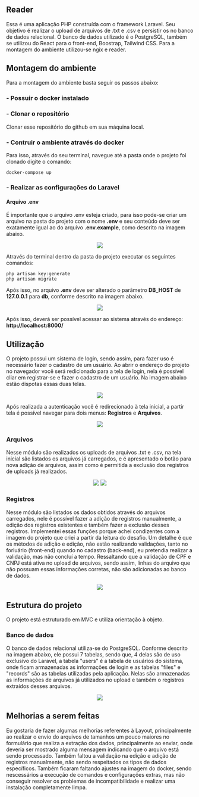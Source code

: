 ## Reader

Essa é uma aplicação PHP construída com o framework Laravel. Seu objetivo é realizar o upload de arquivos de .txt e .csv e persistir os no banco de dados relacional.
O banco de dados utilizado é o PostgreSQL, também se utilizou do React para o front-end, Boostrap, Tailwind CSS. Para a montagem do ambiente utilizou-se ngix e reader. 

## Montagem do ambiente

Para a montagem do ambiente basta seguir os passos abaixo:

### - Possuir o docker instalado
### - Clonar o repositório
Clonar esse repositório do github em sua máquina local.
### - Contruir o ambiente através do docker
Para isso, através do seu terminal, navegue até a pasta onde o projeto foi clonado digite o comando:

    docker-compose up
    
### - Realizar as configurações do Laravel
#### Arquivo .env
É importante que o arquivo .env esteja criado, para isso pode-se criar um arquivo na pasta do projeto com o nome **.env** e seu conteúdo deve ser exatamente igual ao do arquivo **.env.example**, como descrito na imagem abaixo.

<div align="center">
<img src="https://user-images.githubusercontent.com/25149710/197437894-eba18720-0dfe-436d-9c53-6467d1071012.png">
</div>

Através do terminal dentro da pasta do projeto executar os seguintes comandos:

    php artisan key:generate
    php artisan migrate
    
Após isso, no arquivo **.env** deve ser alterado o parâmetro **DB_HOST** de **127.0.0.1** para **db**, conforme descrito na imagem abaixo.

<div align="center">
<img src="https://user-images.githubusercontent.com/25149710/197438324-c54c8023-bf8d-45e9-a764-f904fcbd83e8.png">
</div>

Após isso, deverá ser possível acessar ao sistema através do endereço: **http://localhost:8000/**


## Utilização
O projeto possui um sistema de login, sendo assim, para fazer uso é necessário fazer o cadastro de um usuário. Ao abrir o endereço do projeto no navegador você será redicionado para a tela de login, nela é possível cliar em registrar-se e fazer o cadastro de um usuário. Na imagem abaixo estão dispotas essas duas telas.

<div align="center">
<img src="https://user-images.githubusercontent.com/25149710/197442582-308c509d-0654-4710-9eda-227e907bbeab.png">
</div>

Após realizada a autenticação você é redirecionado à tela inicial, a partir tela é possível navegar para dois menus: **Registros** e **Arquivos**.

<div align="center">
<img src="https://user-images.githubusercontent.com/25149710/197443175-9c1d46d2-5491-462c-8fc7-0bf74feb9103.png">
</div>

### Arquivos
Nesse módulo são realizados os uploads de arquivos .txt e .csv, na tela inicial são listados os arquivos já carregados, e é apresentado o botão para nova adição de arquivos, assim como é permitida a exclusão dos registros de uploads já realizados.

<div align="center">
<img src="https://user-images.githubusercontent.com/25149710/197443174-2de819a2-6b81-40af-b5eb-adcbaade65aa.png">
<img src="https://user-images.githubusercontent.com/25149710/197443173-52cd8023-a90f-4168-9bbc-058d1cad5539.png">
</div>

### Registros
Nesse módulo são listados os dados obtidos através do arquivos carregados, nele é possível fazer a adição de registros manualmente, a edição dos registros existentes e também fazer a exclusão desses registros. Implementei essas funções porque achei condizentes com a imagem do projeto que criei a partir da leitura do desafio. Um detalhe é que os métodos de adição e edição, não estão realizando validações, tanto no forluário (front-end) quando no cadastro (back-end), eu pretendia realizar a validação, mas não concluí a tempo.
Ressaltando que a validação de CPF e CNPJ está ativa no upload de arquivos, sendo assim, linhas do arquivo que não possuam essas informações corretas, não são adicionadas ao banco de dados.

<div align="center">
<img src="https://user-images.githubusercontent.com/25149710/197443169-dc0e47b7-229f-43fb-ac02-d4ef2c69354e.png">
</div>

## Estrutura do projeto

O projeto está estruturado em MVC e utiliza orientação à objeto.

### Banco de dados

O banco de dados relacional utiliza-se do PostgreSQL. Conforme descrito na imagem abaixo, ele possui 7 tabelas, sendo que, 4 delas são de uso exclusivo do Laravel, a tabela "users" é a tabela de usuários do sistema, onde ficam armazenadas as informações de login e as tabelas "files" e "records" são as tabelas utilizadas pela aplicação. Nelas são armazenadas as informações de arquivos já utilizados no upload e também o registros extraídos desses arquivos.

<div align="center">
<img src="https://user-images.githubusercontent.com/25149710/197432486-6095e7c8-b788-4cbb-bf64-fe1e41728a58.png">
</div>

## Melhorias a serem feitas
Eu gostaria de fazer algumas melhorias referentes à Layout, principalmente ao realizar o envio do arquivos de tamanhos um pouco maiores no formulário que realiza a extração dos dados, principalmente ao enviar, onde deveria ser mostrado alguma mensagem indicando que o arquivo está sendo processado.
Também faltou a validação na edição e adição de registros manualmente, não sendo respeitados os tipos de dados específicos.
Também ficaram faltando ajustes na imagem do docker, sendo nescessários a execução de comandos e configurações extras, mas não conseguir resolver os problemas de incompatibilidade e realizar uma instalação completamente limpa.

